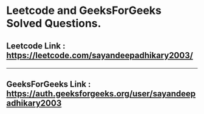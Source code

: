 # Leetcode and GeeksForGeeks Solved Questions.
## Leetcode Link : https://leetcode.com/sayandeepadhikary2003/ <hr/>
## GeeksForGeeks Link : https://auth.geeksforgeeks.org/user/sayandeepadhikary2003
